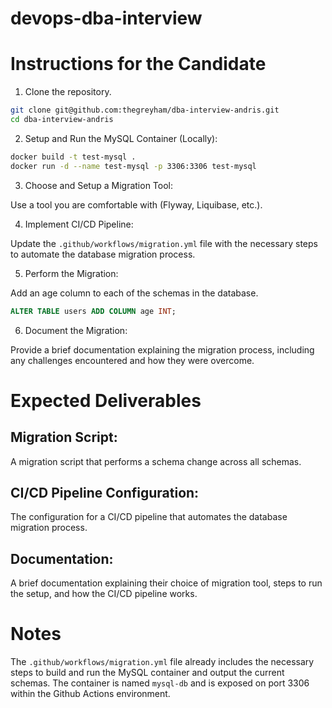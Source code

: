 # devops-dba-interview

# Instructions for the Candidate

1. Clone the repository.
```sh
git clone git@github.com:thegreyham/dba-interview-andris.git
cd dba-interview-andris
```

2. Setup and Run the MySQL Container (Locally):

```sh
docker build -t test-mysql .
docker run -d --name test-mysql -p 3306:3306 test-mysql
```

3. Choose and Setup a Migration Tool:

Use a tool you are comfortable with (Flyway, Liquibase, etc.).

4. Implement CI/CD Pipeline:

Update the `.github/workflows/migration.yml` file with the necessary steps to automate the database migration process.

5. Perform the Migration:

Add an age column to each of the schemas in the database.
```sql
ALTER TABLE users ADD COLUMN age INT;
```

6. Document the Migration:

Provide a brief documentation explaining the migration process, including any challenges encountered and how they were overcome.



# Expected Deliverables

## Migration Script:
A migration script that performs a schema change across all schemas.

## CI/CD Pipeline Configuration:
The configuration for a CI/CD pipeline that automates the database migration process.

## Documentation:
A brief documentation explaining their choice of migration tool, steps to run the setup, and how the CI/CD pipeline works.



# Notes
The `.github/workflows/migration.yml` file already includes the necessary steps to build and run the MySQL container and output the current schemas. The container is named `mysql-db` and is exposed on port 3306 within the Github Actions environment.